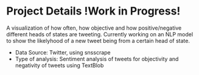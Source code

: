 # Project Details !Work in Progress!
A visualization of how often, how objective and how positive/negative different heads of states are tweeting. Currently working on an NLP model to show the likelyhood of a new tweet being from a certain head of state.
- Data Source: Twitter, using snsscrape
- Type of analysis: Sentiment analysis of tweets for objectivity and negativity of tweets using TextBlob
